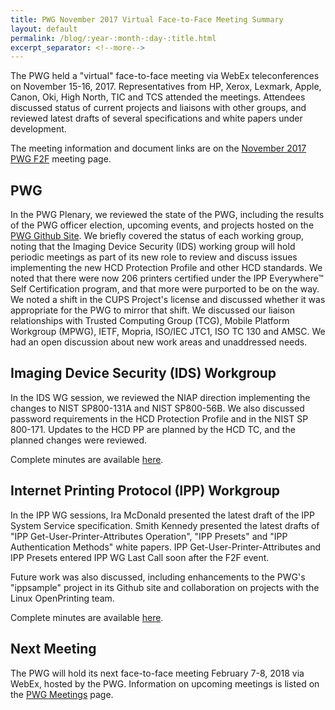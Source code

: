 ```yaml
---
title: PWG November 2017 Virtual Face-to-Face Meeting Summary
layout: default
permalink: /blog/:year-:month-:day-:title.html
excerpt_separator: <!--more-->
---
```


The PWG held a "virtual" face-to-face meeting via  WebEx teleconferences on
November 15-16, 2017.  Representatives from HP, Xerox, Lexmark, Apple,
Canon, Oki, High  North, TIC and TCS attended the meetings. Attendees
discussed status of current projects and liaisons with other groups, and
reviewed latest drafts of several specifications and white papers under
development.

The meeting information and document links are on the [November 2017 PWG F2F](https://www.pwg.org/chair/meeting-info/november-2017-virtual.html) meeting page.

<!--more-->

PWG
---

In the PWG Plenary, we reviewed the state of the PWG, including the
results of the PWG officer election, upcoming events, and projects
hosted on the [PWG Github Site](https://github.com/istopwg).  We briefly
covered the status of each working group, noting that the Imaging
Device Security (IDS) working group will hold periodic meetings as part
of its new role to review and discuss issues implementing the new HCD
Protection Profile and other HCD standards. We noted that there were now
 206 printers certified under the IPP Everywhere™ Self Certification
program, and that more were purported to be on the way. We noted a shift
 in the CUPS Project's license and discussed whether it was appropriate
for the PWG to mirror that shift. We
discussed our liaison relationships with Trusted Computing Group (TCG),
Mobile Platform Workgroup (MPWG), IETF, Mopria, ISO/IEC JTC1, ISO TC 130 and AMSC. We had an open discussion about new work areas and unaddressed needs.


Imaging Device Security (IDS) Workgroup
---------------------------------------

In the IDS WG session, we reviewed the NIAP direction implementing
the changes to NIST SP800-131A and NIST SP800-56B. We also discussed
password requirements in the HCD Protection Profile and in the NIST SP
800-171. Updates to the HCD PP are planned by the HCD TC, and the
planned changes were reviewed.

Complete minutes are available [here](https://ftp.pwg.org/pub/pwg/ids/minutes/ids-f2f-minutes-20171116.pdf).


Internet Printing Protocol (IPP) Workgroup
------------------------------------------

In the IPP WG sessions, Ira McDonald presented the latest draft of
the IPP System Service specification. Smith Kennedy presented the latest
drafts of "IPP Get-User-Printer-Attributes Operation", "IPP Presets" and
"IPP  Authentication Methods" white papers. IPP Get-User-Printer-Attributes
and IPP Presets entered IPP WG Last Call soon after the F2F event.

Future work was also discussed, including enhancements to the PWG's
"ippsample" project in its Github site and collaboration on projects
with the Linux OpenPrinting team.

Complete minutes are available [here](https://ftp.pwg.org/pub/pwg/ipp/minutes/ippv2-f2f-minutes-20171115.pdf).


Next Meeting
------------

The PWG will hold its next face-to-face meeting February 7-8, 2018 via WebEx, hosted by the PWG. Information on upcoming
meetings is listed on the [PWG Meetings](https://www.pwg.org/chair/meeting-info/meetings.html) page.
